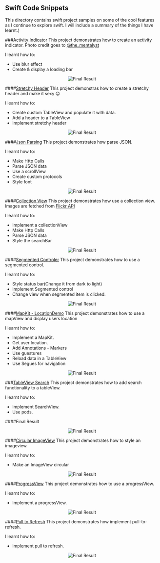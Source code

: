 Swift Code Snippets
-----------------------
This directory contains swift project samples on some of the cool features as I continue to explore swift. I will include a summary of the things I have learnt.)

###[Activity Indicator](https://github.com/kioko/swift-code-snippets/tree/master/Activity%20Indicator)
This project demonstrates how to create an activity indicator. Photo credit goes to [@the_mentalyst](http://www.thementalyst.net/)

I learnt how to:

* Use blur effect
* Create & display a loading bar

<p align="center">
  <img src="https://github.com/kioko/swift-code-snippets/blob/master/Activity%20Indicator/artwork/loadingBar.png?raw=true" alt="Final Result"/>
</p>

####[Stretchy Header](https://github.com/kioko/swift-code-snippets/tree/master/StreachyHeaders)
This project demonstras how to create a stretchy header and make it sexy 😊

I learnt how to:

* Create custom TableView and populate it with data.
* Add a header to a TableView
* Implement stretchy header

<p align="center">
  <img src="https://github.com/kioko/swift-code-snippets/blob/master/StreachyHeaders/artwork/appDemo.gif?raw=true" alt="Final Result"/>
</p>

####[Json Parsing](https://github.com/kioko/swift-code-snippets/tree/master/JsonParsing)
This project demonstrates how parse JSON.

I learnt how to:

* Make Http Calls
* Parse JSON data
* Use a scrollView
* Create custom protocols
* Style font

<p align="center">
  <img src="https://github.com/kioko/swift-code-snippets/blob/master/JsonParsing/artwork/JsonParsingDemo.gif?raw=true" alt="Final Result"/>
</p>

####[Collection View](https://github.com/kioko/swift-code-snippets/tree/master/CollectionViewDemo)
This project demonstrates how use a collection view. Images are fetched from [Flickr API](https://www.flickr.com/services/api/)

I learnt how to:

* Implement a collectionView
* Make Http Calls
* Parse JSON data
* Style the searchBar

<p align="center">
  <img src="https://github.com/kioko/swift-code-snippets/blob/master/CollectionViewDemo/artwork/CollectionViewDemo.gif?raw=true" alt="Final Result"/>
</p>

####[Segmented Controler](https://github.com/kioko/swift-code-snippets/tree/master/Segmented%20Controller)
This project demonstrates how to use a segmented control.

I learnt how to:

* Style status bar(Change it from dark to light)
* Implement Segmented control
* Change view when segmented item is clicked.

<p align="center">
  <img src="https://github.com/kioko/swift-code-snippets/blob/master/Segmented%20Controller/artwork/Segmented%20ControlView.png?raw=true" alt="Final Result"/>
</p>

####[MapKit - LocationDemo](https://github.com/kioko/swift-code-snippets/tree/master/LocationDemo)
This project demonstrates how to use a mapView and display users location

I learnt how to:

* Implement a MapKit.
* Get user location.
* Add Annotations - Markers
* Use guestures
* Reload data in a TableView
* Use Segues for navigation

<p align="center">
  <img src="https://github.com/kioko/swift-code-snippets/blob/master/LocationDemo/artwork/LocationAdded.png?raw=true" alt="Final Result"/>
</p>

###[TableView Search](https://github.com/kioko/swift-code-snippets/tree/master/TableViewSearch)
This project demonstrates how to add search functionality to a tableView.

I learnt how to:

* Implement SearchView.
* Use pods.

####Final Result

<p align="center">
  <img src="https://github.com/kioko/swift-code-snippets/blob/master/TableViewSearch/artwork/TableViewSearch.gif?raw=true" alt="Final Result"/>
</p>


####[Circular ImageView](https://github.com/kioko/swift-code-snippets/tree/master/CircularImageView)
This project demonstrates how to style an imageview.

I learnt how to:

* Make an ImageView circular

<p align="center">
  <img src="https://github.com/kioko/swift-code-snippets/blob/master/CircularImageView/artwork/CircularImageView.png?raw=true" alt="Final Result"/>
</p>

####[ProgressView](https://github.com/kioko/swift-code-snippets/tree/master/ProgressView)
This project demonstrates how to use a progressView.

I learnt how to:

* Implement a progressView.

<p align="center">
  <img src="https://github.com/kioko/swift-code-snippets/blob/master/ProgressView/artwork/progressBar.png?raw=true" alt="Final Result"/>
</p>

####[Pull to Refresh](https://github.com/kioko/swift-code-snippets/tree/master/PullToRefresh)
This project demonstrates how implement pull-to-refresh.

I learnt how to:

* Implement pull to refresh.

<p align="center">
  <img src="https://github.com/kioko/swift-code-snippets/blob/master/PullToRefresh/artwork/PullToRefresh.gif?raw=true" alt="Final Result"/>
</p>


